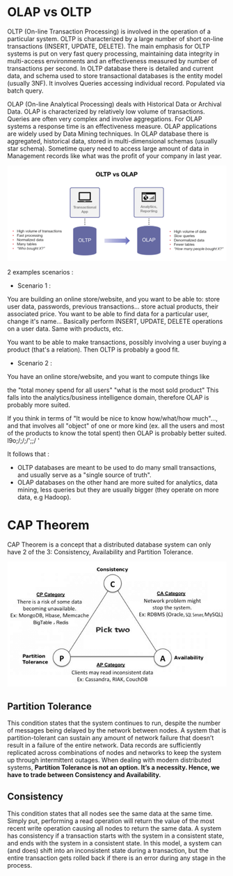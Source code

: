 # OLAP vs OLTP

OLTP (On-line Transaction Processing) is involved in the operation of a particular system. OLTP is characterized by a large number of short on-line transactions (INSERT, UPDATE, DELETE). The main emphasis for OLTP systems is put on very fast query processing, maintaining data integrity in multi-access environments and an effectiveness measured by number of transactions per second. In OLTP database there is detailed and current data, and schema used to store transactional databases is the entity model (usually 3NF). It involves Queries accessing individual record. Populated via batch query.

OLAP (On-line Analytical Processing) deals with Historical Data or Archival Data. OLAP is characterized by relatively low volume of transactions. Queries are often very complex and involve aggregations. For OLAP systems a response time is an effectiveness measure. OLAP applications are widely used by Data Mining techniques. In OLAP database there is aggregated, historical data, stored in multi-dimensional schemas (usually star schema). Sometime query need to access large amount of data in Management records like what was the profit of your company in last year.

![alt CAP triangle](https://raw.githubusercontent.com/meirelop/TechInterviewPreparation/master/Data%20Engineering/OLTP_OLAP.png)

2 examples scenarios :

* Scenario 1 :

You are building an online store/website, and you want to be able to:
store user data, passwords, previous transactions...
store actual products, their associated price.
You want to be able to find data for a particular user, change it's name... Basically perform INSERT, UPDATE, DELETE operations on a user data. Same with products, etc.

You want to be able to make transactions, possibly involving a user buying a product (that's a relation). Then OLTP is probably a good fit.

* Scenario 2 :

You have an online store/website, and you want to compute things like

the "total money spend for all users"
"what is the most sold product"
This falls into the analytics/business intelligence domain, therefore OLAP is probably more suited.

If you think in terms of "It would be nice to know how/what/how much"..., and that involves all "object" of one or more kind (ex. all the users and most of the products to know the total spent) then OLAP is probably better suited.    l9o;/;/;/';;/  '


It follows that :

- OLTP databases are meant to be used to do many small transactions, and usually serve as a "single source of truth".
- OLAP databases on the other hand are more suited for analytics, data mining, less queries but they are usually bigger (they operate on more data, e.g Hadoop).




# CAP Theorem

CAP Theorem is a concept that a distributed database system can only have 2 of the 3: Consistency, Availability and Partition Tolerance.

![alt CAP triangle](https://raw.githubusercontent.com/meirelop/TechInterviewPreparation/master/Data%20Engineering/cap.png)

## Partition Tolerance

This condition states that the system continues to run, despite the number of messages being delayed by the network between nodes. A system that is partition-tolerant can sustain any amount of network failure that doesn’t result in a failure of the entire network. Data records are sufficiently replicated across combinations of nodes and networks to keep the system up through intermittent outages. When dealing with modern distributed systems, **Partition Tolerance is not an option. It’s a necessity. Hence, we have to trade between Consistency and Availability.**

## Consistency

This condition states that all nodes see the same data at the same time. Simply put, performing a read operation will return the value of the most recent write operation causing all nodes to return the same data. A system has consistency if a transaction starts with the system in a consistent state, and ends with the system in a consistent state. In this model, a system can (and does) shift into an inconsistent state during a transaction, but the entire transaction gets rolled back if there is an error during any stage in the process.





